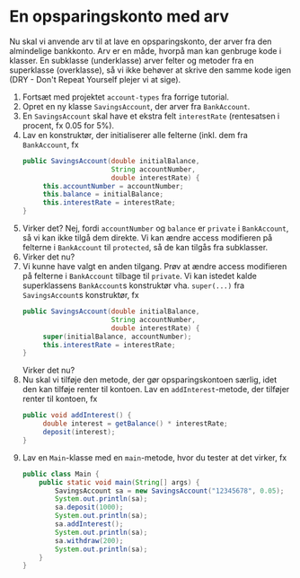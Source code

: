 # En opsparingskonto med arv
Nu skal vi anvende arv til at lave en opsparingskonto, der arver fra den almindelige bankkonto.
Arv er en måde, hvorpå man kan genbruge kode i klasser. En subklasse (underklasse) arver felter og metoder fra en superklasse (overklasse), så vi ikke behøver at skrive den samme kode igen (DRY - Don't Repeat Yourself plejer vi at sige).

1. Fortsæt med projektet `account-types` fra forrige tutorial.
2. Opret en ny klasse `SavingsAccount`, der arver fra `BankAccount`.
9. En `SavingsAccount` skal have et ekstra felt `interestRate` (rentesatsen i procent, fx 0.05 for 5%).
10. Lav en konstruktør, der initialiserer alle felterne (inkl. dem fra `BankAccount`, fx
    ```java
    public SavingsAccount(double initialBalance, 
                          String accountNumber, 
                          double interestRate) {
         this.accountNumber = accountNumber;
         this.balance = initialBalance;
         this.interestRate = interestRate;
    }
    ```
11. Virker det? Nej, fordi `accountNumber` og `balance` er `private` i `BankAccount`, så vi kan ikke tilgå dem direkte. Vi kan ændre access modifieren på felterne i `BankAccount` til `protected`, så de kan tilgås fra subklasser.
12. Virker det nu?
13. Vi kunne have valgt en anden tilgang. Prøv at ændre access modifieren på felterne i `BankAccount` tilbage til `private`. Vi kan istedet kalde superklassens `BankAccount`s konstruktør vha. `super(...)` fra `SavingsAccount`s konstruktør, fx
    ```java
    public SavingsAccount(double initialBalance, 
                          String accountNumber, 
                          double interestRate) {
         super(initialBalance, accountNumber);
         this.interestRate = interestRate;
    }
    ```
    Virker det nu?
13. Nu skal vi tilføje den metode, der gør opsparingskontoen særlig, idet den kan tilføje renter til kontoen. Lav en `addInterest`-metode, der tilføjer renter til kontoen, fx
    ```java
    public void addInterest() {
         double interest = getBalance() * interestRate;
         deposit(interest);
    }
    ```
12. Lav en `Main`-klasse med en `main`-metode, hvor du tester at det virker, fx
    ```java
    public class Main {
        public static void main(String[] args) {
            SavingsAccount sa = new SavingsAccount("12345678", 0.05);
            System.out.println(sa);
            sa.deposit(1000);
            System.out.println(sa);
            sa.addInterest();
            System.out.println(sa);
            sa.withdraw(200);
            System.out.println(sa);
        }
    }
    ```